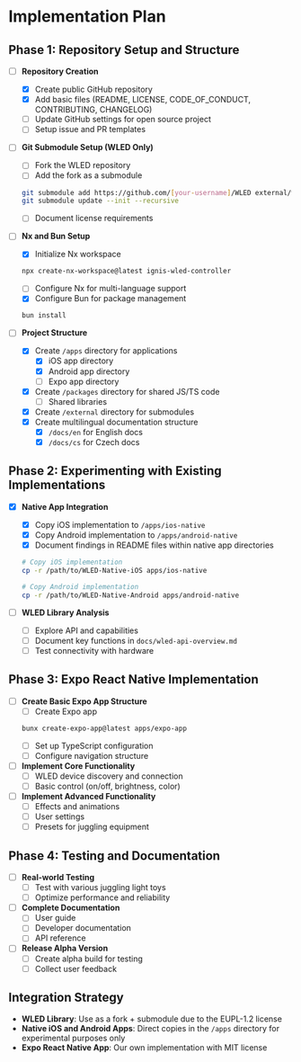 # Implementation Plan

## Phase 1: Repository Setup and Structure

- [ ] **Repository Creation**
  - [x] Create public GitHub repository
  - [x] Add basic files (README, LICENSE, CODE_OF_CONDUCT, CONTRIBUTING, CHANGELOG)
  - [ ] Update GitHub settings for open source project
  - [ ] Setup issue and PR templates

- [ ] **Git Submodule Setup (WLED Only)**
  - [ ] Fork the WLED repository
  - [ ] Add the fork as a submodule
  ```bash
  git submodule add https://github.com/[your-username]/WLED external/wled
  git submodule update --init --recursive
  ```
  - [ ] Document license requirements

- [ ] **Nx and Bun Setup**
  - [x] Initialize Nx workspace
  ```bash
  npx create-nx-workspace@latest ignis-wled-controller
  ```
  - [ ] Configure Nx for multi-language support
  - [x] Configure Bun for package management
  ```bash
  bun install
  ```

- [ ] **Project Structure**
  - [x] Create `/apps` directory for applications
    - [x] iOS app directory
    - [x] Android app directory
    - [ ] Expo app directory
  - [x] Create `/packages` directory for shared JS/TS code
    - [ ] Shared libraries
  - [x] Create `/external` directory for submodules
  - [x] Create multilingual documentation structure
    - [x] `/docs/en` for English docs
    - [x] `/docs/cs` for Czech docs

## Phase 2: Experimenting with Existing Implementations

- [x] **Native App Integration**
  - [x] Copy iOS implementation to `/apps/ios-native`
  - [x] Copy Android implementation to `/apps/android-native`
  - [x] Document findings in README files within native app directories
  ```bash
  # Copy iOS implementation
  cp -r /path/to/WLED-Native-iOS apps/ios-native
  
  # Copy Android implementation
  cp -r /path/to/WLED-Native-Android apps/android-native
  ```

- [ ] **WLED Library Analysis**
  - [ ] Explore API and capabilities
  - [ ] Document key functions in `docs/wled-api-overview.md`
  - [ ] Test connectivity with hardware

## Phase 3: Expo React Native Implementation

- [ ] **Create Basic Expo App Structure**
  - [ ] Create Expo app
  ```bash
  bunx create-expo-app@latest apps/expo-app
  ```
  - [ ] Set up TypeScript configuration
  - [ ] Configure navigation structure

- [ ] **Implement Core Functionality**
  - [ ] WLED device discovery and connection
  - [ ] Basic control (on/off, brightness, color)

- [ ] **Implement Advanced Functionality**
  - [ ] Effects and animations
  - [ ] User settings
  - [ ] Presets for juggling equipment

## Phase 4: Testing and Documentation

- [ ] **Real-world Testing**
  - [ ] Test with various juggling light toys
  - [ ] Optimize performance and reliability

- [ ] **Complete Documentation**
  - [ ] User guide
  - [ ] Developer documentation
  - [ ] API reference

- [ ] **Release Alpha Version**
  - [ ] Create alpha build for testing
  - [ ] Collect user feedback

## Integration Strategy

- **WLED Library**: Use as a fork + submodule due to the EUPL-1.2 license
- **Native iOS and Android Apps**: Direct copies in the `/apps` directory for experimental purposes only
- **Expo React Native App**: Our own implementation with MIT license 